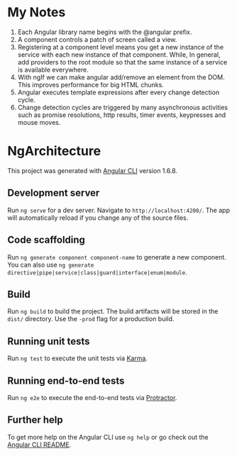 # My Notes

1. Each Angular library name begins with the @angular prefix.
2. A component controls a patch of screen called a view.
3. Registering at a component level means you get a new instance of the service with each new instance of that component. While, In general, add providers to the root module so that the same instance of a service is available everywhere.
4. With ngIf we can make angular add/remove an element from the DOM. This improves performance for big HTML chunks.
5. Angular executes template expressions after every change detection cycle.
6. Change detection cycles are triggered by many asynchronous activities such as promise resolutions, http results, timer events, keypresses and mouse moves.

# NgArchitecture

This project was generated with [Angular CLI](https://github.com/angular/angular-cli) version 1.6.8.

## Development server

Run `ng serve` for a dev server. Navigate to `http://localhost:4200/`. The app will automatically reload if you change any of the source files.

## Code scaffolding

Run `ng generate component component-name` to generate a new component. You can also use `ng generate directive|pipe|service|class|guard|interface|enum|module`.

## Build

Run `ng build` to build the project. The build artifacts will be stored in the `dist/` directory. Use the `-prod` flag for a production build.

## Running unit tests

Run `ng test` to execute the unit tests via [Karma](https://karma-runner.github.io).

## Running end-to-end tests

Run `ng e2e` to execute the end-to-end tests via [Protractor](http://www.protractortest.org/).

## Further help

To get more help on the Angular CLI use `ng help` or go check out the [Angular CLI README](https://github.com/angular/angular-cli/blob/master/README.md).
